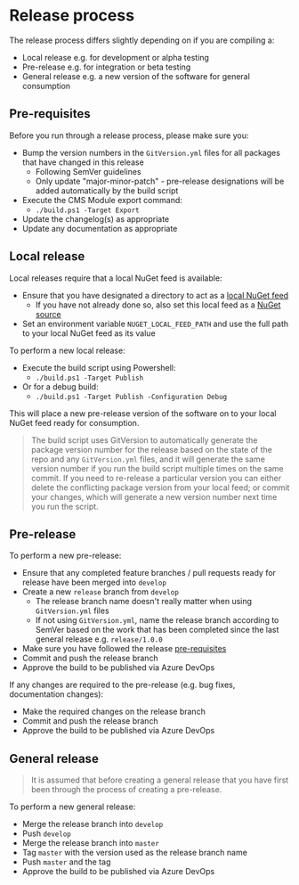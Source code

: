 # Release process

The release process differs slightly depending on if you are compiling a:

* Local release e.g. for development or alpha testing
* Pre-release e.g. for integration or beta testing
* General release e.g. a new version of the software for general consumption

## Pre-requisites

Before you run through a release process, please make sure you:

* Bump the version numbers in the `GitVersion.yml` files for all packages that have changed in this release
  * Following SemVer guidelines
  * Only update "major-minor-patch" - pre-release designations will be added automatically by the build script
* Execute the CMS Module export command:
  * `./build.ps1 -Target Export`
* Update the changelog(s) as appropriate
* Update any documentation as appropriate

## Local release

Local releases require that a local NuGet feed is available:

* Ensure that you have designated a directory to act as a [local NuGet feed](https://docs.microsoft.com/en-us/nuget/hosting-packages/local-feeds)
  * If you have not already done so, also set this local feed as a [NuGet source](https://docs.microsoft.com/en-us/nuget/reference/cli-reference/cli-ref-sources)
* Set an environment variable `NUGET_LOCAL_FEED_PATH` and use the full path to your local NuGet feed as its value

To perform a new local release:

* Execute the build script using Powershell:
  * `./build.ps1 -Target Publish`
* Or for a debug build:
  * `./build.ps1 -Target Publish -Configuration Debug`

This will place a new pre-release version of the software on to your local NuGet feed ready for consumption.

> The build script uses GitVersion to automatically generate the package version number for the release based on the state of the repo and any `GitVersion.yml` files, and it will generate the same version number if you run the build script multiple times on the same commit. If you need to re-release a particular version you can either delete the conflicting package version from your local feed; or commit your changes, which will generate a new version number next time you run the script.

## Pre-release

To perform a new pre-release:

* Ensure that any completed feature branches / pull requests ready for release have been merged into `develop`
* Create a new `release` branch from `develop`
  * The release branch name doesn't really matter when using `GitVersion.yml` files
  * If not using `GitVersion.yml`, name the release branch according to SemVer based on the work that has been completed since the last general release e.g. `release/1.0.0`
* Make sure you have followed the release [pre-requisites](#pre-requisites)
* Commit and push the release branch
* Approve the build to be published via Azure DevOps

If any changes are required to the pre-release (e.g. bug fixes, documentation changes):

* Make the required changes on the release branch
* Commit and push the release branch
* Approve the build to be published via Azure DevOps

## General release

> It is assumed that before creating a general release that you have first been through the process of creating a pre-release.

To perform a new general release:

* Merge the release branch into `develop`
* Push `develop`
* Merge the release branch into `master`
* Tag `master` with the version used as the release branch name
* Push `master` and the tag
* Approve the build to be published via Azure DevOps
